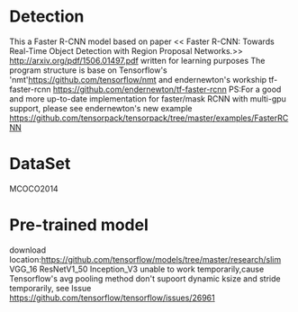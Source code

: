 # Detection
This a Faster R-CNN model based on paper << Faster R-CNN: Towards Real-Time Object Detection with Region Proposal Networks.>>
http://arxiv.org/pdf/1506.01497.pdf written for learning purposes
The program structure is base on Tensorflow's 'nmt'https://github.com/tensorflow/nmt and endernewton's workship tf-faster-rcnn
https://github.com/endernewton/tf-faster-rcnn
PS:For a good and more up-to-date implementation for faster/mask RCNN with multi-gpu support, please see endernewton's new example
https://github.com/tensorpack/tensorpack/tree/master/examples/FasterRCNN

# DataSet
MCOCO2014

# Pre-trained model
download location:https://github.com/tensorflow/models/tree/master/research/slim
VGG_16
ResNetV1_50
Inception_V3 unable to work temporarily,cause Tensorflow's avg pooling method don't supoort dynamic ksize and stride temporarily,
see Issue https://github.com/tensorflow/tensorflow/issues/26961
